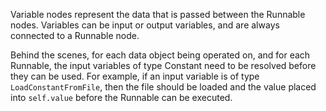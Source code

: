 Variable nodes represent the data that is passed between the Runnable nodes. Variables can be input or output variables, and are always connected to a Runnable node.

Behind the scenes, for each data object being operated on, and for each Runnable, the input variables of type Constant need to be resolved before they can be used. For example, if an input variable is of type `LoadConstantFromFile`, then the file should be loaded and the value placed into `self.value` before the Runnable can be executed.